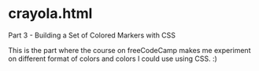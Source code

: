 # crayola.html
Part 3 - Building a Set of Colored Markers with CSS

This is the part where the course on freeCodeCamp makes me experiment on different format of colors and colors I could use using CSS. :)
